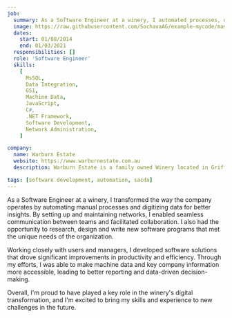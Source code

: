 ```yaml
---
job:
  summary: As a Software Engineer at a winery, I automated processes, digitized data, facilitated communication, and developed software solutions that improved productivity, efficiency, reporting, and data-driven decision-making, contributing to the winery's successful digital transformation.
  image: https://raw.githubusercontent.com/SochavaAG/example-mycode/master/pens/timeline/images/img-13.png
  dates:
    start: 01/08/2014
    end: 01/03/2021
  responsibilities: []
  role: 'Software Engineer'
  skills:
    [
      MsSQL,
      Data Integration,
      GS1,
      Machine Data,
      JavaScript,
      C#,
      .NET Framework,
      Software Development,
      Network Administration,
    ]

company:
  name: Warburn Estate
  website: https://www.warburnestate.com.au
  description: Warburn Estate is a family owned Winery located in Griffith, NSW

tags: [software development, automation, sacda]
---
```


As a Software Engineer at a winery, I transformed the way the company operates by automating manual processes and digitizing data for better insights. By setting up and maintaining networks, I enabled seamless communication between teams and facilitated collaboration. I also had the opportunity to research, design and write new software programs that met the unique needs of the organization.

Working closely with users and managers, I developed software solutions that drove significant improvements in productivity and efficiency. Through my efforts, I was able to make machine data and key company information more accessible, leading to better reporting and data-driven decision-making.

Overall, I'm proud to have played a key role in the winery's digital transformation, and I'm excited to bring my skills and experience to new challenges in the future.
